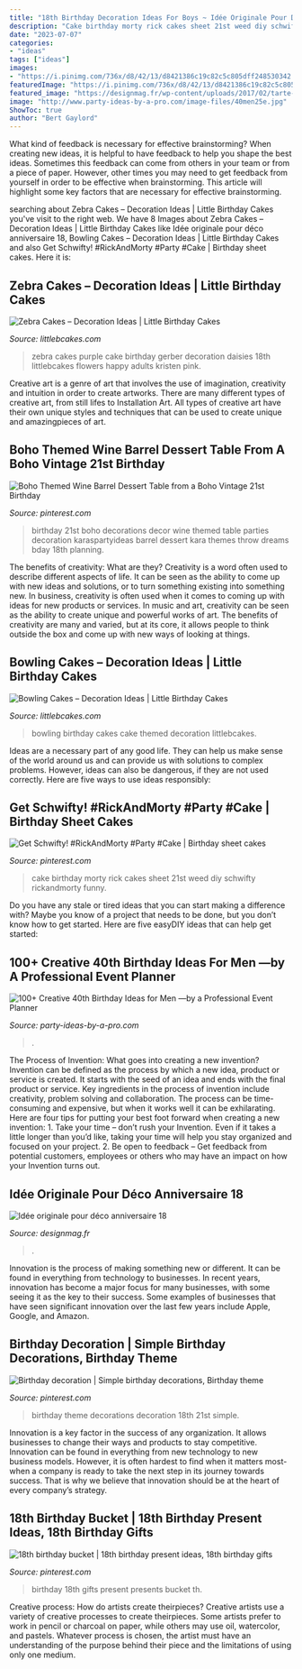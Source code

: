 ```yaml
---
title: "18th Birthday Decoration Ideas For Boys ~ Idée Originale Pour Déco Anniversaire 18"
description: "Cake birthday morty rick cakes sheet 21st weed diy schwifty rickandmorty funny"
date: "2023-07-07"
categories:
- "ideas"
tags: ["ideas"]
images:
- "https://i.pinimg.com/736x/d8/42/13/d8421386c19c82c5c805dff248530342.jpg"
featuredImage: "https://i.pinimg.com/736x/d8/42/13/d8421386c19c82c5c805dff248530342.jpg"
featured_image: "https://designmag.fr/wp-content/uploads/2017/02/tarte-anniversaire-bouries-table-18.jpg"
image: "http://www.party-ideas-by-a-pro.com/image-files/40men25e.jpg"
ShowToc: true
author: "Bert Gaylord"
---
```



What kind of feedback is necessary for effective brainstorming?
When creating new ideas, it is helpful to have feedback to help you shape the best ideas. Sometimes this feedback can come from others in your team or from a piece of paper. However, other times you may need to get feedback from yourself in order to be effective when brainstorming. This article will highlight some key factors that are necessary for effective brainstorming.

	

		
searching about Zebra Cakes – Decoration Ideas | Little Birthday Cakes you've visit to the right web. We have 8 Images about Zebra Cakes – Decoration Ideas | Little Birthday Cakes like Idée originale pour déco anniversaire 18, Bowling Cakes – Decoration Ideas | Little Birthday Cakes and also Get Schwifty! #RickAndMorty #Party #Cake | Birthday sheet cakes. Here it is:
		
    
## Zebra Cakes – Decoration Ideas | Little Birthday Cakes

<img loading=lazy src="http://www.littlebcakes.com/wp-content/uploads/2014/01/Zebra-Cake.jpg" onerror="this.onerror=null;this.src='https://tse3.mm.bing.net/th?id=OIP.kr0sYMheLaNHevl38VoYQAHaJ4&amp;pid=15.1';" alt="Zebra Cakes – Decoration Ideas | Little Birthday Cakes">

_Source: littlebcakes.com_

>zebra cakes purple cake birthday gerber decoration daisies 18th littlebcakes flowers happy adults kristen pink. 

	

Creative art is a genre of art that involves the use of imagination, creativity and intuition in order to create artworks. There are many different types of creative art, from still lifes to Installation Art. All types of creative art have their own unique styles and techniques that can be used to create unique and amazingpieces of art.

    
## Boho Themed Wine Barrel Dessert Table From A Boho Vintage 21st Birthday

<img loading=lazy src="https://i.pinimg.com/736x/35/81/51/35815178282ad7a457def3c28c041da1.jpg" onerror="this.onerror=null;this.src='https://tse2.mm.bing.net/th?id=OIP.KjBJCxB_-4SO7cm2lWqAKAHaLH&amp;pid=15.1';" alt="Boho Themed Wine Barrel Dessert Table from a Boho Vintage 21st Birthday">

_Source: pinterest.com_

>birthday 21st boho decorations decor wine themed table parties decoration karaspartyideas barrel dessert kara themes throw dreams bday 18th planning. 

	

The benefits of creativity: What are they?
Creativity is a word often used to describe different aspects of life. It can be seen as the ability to come up with new ideas and solutions, or to turn something existing into something new. In business, creativity is often used when it comes to coming up with ideas for new products or services. In music and art, creativity can be seen as the ability to create unique and powerful works of art. The benefits of creativity are many and varied, but at its core, it allows people to think outside the box and come up with new ways of looking at things.

    
## Bowling Cakes – Decoration Ideas | Little Birthday Cakes

<img loading=lazy src="http://www.littlebcakes.com/wp-content/uploads/2014/01/Bowling-Birthday-Cakes-760x1024.jpg" onerror="this.onerror=null;this.src='https://tse1.mm.bing.net/th?id=OIP.7pS4gKVgtQuJG8FygJwr1wHaJ-&amp;pid=15.1';" alt="Bowling Cakes – Decoration Ideas | Little Birthday Cakes">

_Source: littlebcakes.com_

>bowling birthday cakes cake themed decoration littlebcakes. 

	

Ideas are a necessary part of any good life. They can help us make sense of the world around us and can provide us with solutions to complex problems. However, ideas can also be dangerous, if they are not used correctly. Here are five ways to use ideas responsibly: 

    
## Get Schwifty! #RickAndMorty #Party #Cake | Birthday Sheet Cakes

<img loading=lazy src="https://i.pinimg.com/736x/d8/42/13/d8421386c19c82c5c805dff248530342.jpg" onerror="this.onerror=null;this.src='https://tse4.mm.bing.net/th?id=OIP.t5mDbPoSf0tiH2L_wKFgnQHaNK&amp;pid=15.1';" alt="Get Schwifty! #RickAndMorty #Party #Cake | Birthday sheet cakes">

_Source: pinterest.com_

>cake birthday morty rick cakes sheet 21st weed diy schwifty rickandmorty funny. 

	

Do you have any stale or tired ideas that you can start making a difference with? Maybe you know of a project that needs to be done, but you don’t know how to get started. Here are five easyDIY ideas that can help get started: 

    
## 100+ Creative 40th Birthday Ideas For Men —by A Professional Event Planner

<img loading=lazy src="http://www.party-ideas-by-a-pro.com/image-files/40men25e.jpg" onerror="this.onerror=null;this.src='https://tse1.mm.bing.net/th?id=OIP.xrkg1HEMB6361PtfIfKdBAHaFj&amp;pid=15.1';" alt="100+ Creative 40th Birthday Ideas for Men —by a Professional Event Planner">

_Source: party-ideas-by-a-pro.com_

>. 

	

The Process of Invention: What goes into creating a new invention?
Invention can be defined as the process by which a new idea, product or service is created. It starts with the seed of an idea and ends with the final product or service. Key ingredients in the process of invention include creativity, problem solving and collaboration. The process can be time-consuming and expensive, but when it works well it can be exhilarating. Here are four tips for putting your best foot forward when creating a new invention: 1. Take your time – don’t rush your Invention. Even if it takes a little longer than you’d like, taking your time will help you stay organized and focused on your project. 2. Be open to feedback – Get feedback from potential customers, employees or others who may have an impact on how your Invention turns out. 
    
## Idée Originale Pour Déco Anniversaire 18

<img loading=lazy src="https://designmag.fr/wp-content/uploads/2017/02/tarte-anniversaire-bouries-table-18.jpg" onerror="this.onerror=null;this.src='https://tse1.mm.bing.net/th?id=OIP.VwuzE7UgBaY1rv1K--MFigHaFj&amp;pid=15.1';" alt="Idée originale pour déco anniversaire 18">

_Source: designmag.fr_

>. 

	

Innovation is the process of making something new or different. It can be found in everything from technology to businesses. In recent years, innovation has become a major focus for many businesses, with some seeing it as the key to their success. Some examples of businesses that have seen significant innovation over the last few years include Apple, Google, and Amazon.

    
## Birthday Decoration | Simple Birthday Decorations, Birthday Theme

<img loading=lazy src="https://i.pinimg.com/736x/bc/fe/ce/bcfece8a1b285aeaecea9ee94670388e.jpg" onerror="this.onerror=null;this.src='https://tse4.mm.bing.net/th?id=OIP.tKd5KKsUyDzap3brrk4orQHaNK&amp;pid=15.1';" alt="Birthday decoration | Simple birthday decorations, Birthday theme">

_Source: pinterest.com_

>birthday theme decorations decoration 18th 21st simple. 

	

Innovation is a key factor in the success of any organization. It allows businesses to change their ways and products to stay competitive. Innovation can be found in everything from new technology to new business models. However, it is often hardest to find when it matters most- when a company is ready to take the next step in its journey towards success. That is why we believe that innovation should be at the heart of every company’s strategy.

    
## 18th Birthday Bucket | 18th Birthday Present Ideas, 18th Birthday Gifts

<img loading=lazy src="https://i.pinimg.com/736x/48/f9/02/48f902b8b2a9c0f7ea3dc7fea77d87e5--milestone-birthdays-th-birthday-presents.jpg" onerror="this.onerror=null;this.src='https://tse3.mm.bing.net/th?id=OIP.ZjTjJUMCLHVei4DsSCxhIAHaJ3&amp;pid=15.1';" alt="18th birthday bucket | 18th birthday present ideas, 18th birthday gifts">

_Source: pinterest.com_

>birthday 18th gifts present presents bucket th. 

	

Creative process: How do artists create theirpieces?
Creative artists use a variety of creative processes to create theirpieces. Some artists prefer to work in pencil or charcoal on paper, while others may use oil, watercolor, and pastels. Whatever process is chosen, the artist must have an understanding of the purpose behind their piece and the limitations of using only one medium.

